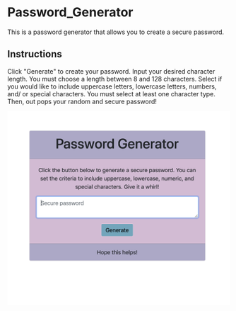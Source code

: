 # Password_Generator

This is a password generator that allows you to create a secure password.

## Instructions

Click "Generate" to create your password. Input your desired character length. You must choose a length between 8 and 128 characters. Select if you would like to include uppercase letters, lowercase letters, numbers, and/ or special characters. You must select at least one character type. Then, out pops your random and secure password!

<img src="./assets/images/passImage.png"/>
